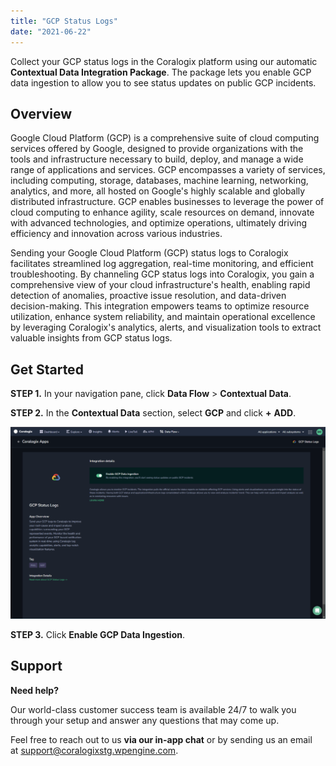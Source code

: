 ```yaml
---
title: "GCP Status Logs"
date: "2021-06-22"
---
```


Collect your GCP status logs in the Coralogix platform using our automatic **Contextual Data Integration Package**. The package lets you enable GCP data ingestion to allow you to see status updates on public GCP incidents.

## Overview

Google Cloud Platform (GCP) is a comprehensive suite of cloud computing services offered by Google, designed to provide organizations with the tools and infrastructure necessary to build, deploy, and manage a wide range of applications and services. GCP encompasses a variety of services, including computing, storage, databases, machine learning, networking, analytics, and more, all hosted on Google's highly scalable and globally distributed infrastructure. GCP enables businesses to leverage the power of cloud computing to enhance agility, scale resources on demand, innovate with advanced technologies, and optimize operations, ultimately driving efficiency and innovation across various industries.

Sending your Google Cloud Platform (GCP) status logs to Coralogix facilitates streamlined log aggregation, real-time monitoring, and efficient troubleshooting. By channeling GCP status logs into Coralogix, you gain a comprehensive view of your cloud infrastructure's health, enabling rapid detection of anomalies, proactive issue resolution, and data-driven decision-making. This integration empowers teams to optimize resource utilization, enhance system reliability, and maintain operational excellence by leveraging Coralogix's analytics, alerts, and visualization tools to extract valuable insights from GCP status logs.

## Get Started

**STEP 1.** In your navigation pane, click **Data Flow** > **Contextual Data**.

**STEP 2.** In the **Contextual Data** section, select **GCP** and click **+** **ADD**.

![](images/Contextual-Data-Enable-GCP-Data-Ingestion-1024x623.png)

**STEP 3.** Click **Enable GCP Data Ingestion**.

## Support

**Need help?**

Our world-class customer success team is available 24/7 to walk you through your setup and answer any questions that may come up.

Feel free to reach out to us **via our in-app chat** or by sending us an email at [support@coralogixstg.wpengine.com](mailto:support@coralogixstg.wpengine.com).
